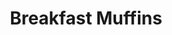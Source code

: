 ---
title: Breakfast Muffins
metadata:
  title: Breakfast Muffins
  course: Breakfast
  servings: '12'
ingredients:
- name: baking powder
  amount: 1 tsp
- name: frozen raspberries
  amount: 150 g
- name: cinnamon
  amount: 1 tsp
- name: oats
  amount: 450 g
- name: greek yogurt
  amount: 500 g
- name: raisins
  amount: 30 g
cookware:
- name: mixing bowl
- name: 12 muffin cases
- name: muffin tray
steps:
- description: Preheat the oven to 180C.
- description: Grab a mixing bowl and add in the oats, greek yogurt, frozen raspberries,
    raisins, cinnamon and baking powder. Stir until the oats are covered.
- description: Add 12 muffin cases into a muffin tray and divide the mixture evenly
    across them all.
- description: Cook in the oven for 15 minutes and allow to cool before storing them.

---